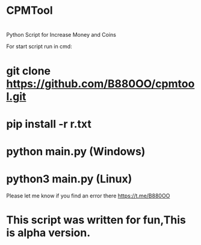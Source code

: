 
# CPMTool
#

Python Script for Increase Money and Coins 

For start script run in cmd:

  # git clone https://github.com/B880OO/cpmtool.git

  # pip install -r r.txt

  # python main.py (Windows)
  
  # python3 main.py (Linux)
  

Please let me know if you find an error there https://t.me/B880OO
# This script was written for fun,This is alpha version.
